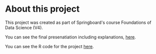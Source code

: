 # About this project

This project was created as part of Springboard's course Foundations of Data Science (V4).

You can see the final presenatiation including explanations, [here](https://github.com/pkgranholt/Springboard_capstone_project/blob/master/Presentation.md).

You can see the R code for the project [here](https://github.com/pkgranholt/Springboard_capstone_project/blob/master/code.R).
